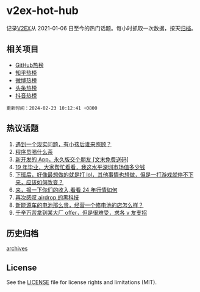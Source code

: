 # v2ex-hot-hub

 记录[V2EX](https://www.v2ex.com/)从 2021-01-06 日至今的热门话题。每小时抓取一次数据，按天[归档](archives)。
 
 ## 相关项目

- [GitHub热榜](https://github.com/snaildev/github-hot-hub)
- [知乎热榜](https://github.com/snaildev/zhihu-hot-hub)
- [微博热榜](https://github.com/snaildev/weibo-hot-hub)
- [头条热榜](https://github.com/snaildev/toutiao-hot-hub)
- [抖音热榜](https://github.com/snaildev/douyin-hot-hub)


 `更新时间：2024-02-23 10:12:41 +0800`

## 热议话题

1. [遇到一个现实问题，有小孩后谁来照顾？](https://www.v2ex.com/t/1017442)
1. [程序员喝什么茶](https://www.v2ex.com/t/1017462)
1. [新开发的 App，永久版交个朋友 [文末免费送码]](https://www.v2ex.com/t/1017611)
1. [19 年毕业，大家帮忙看看，我这水平深圳市场值多少钱](https://www.v2ex.com/t/1017458)
1. [下班后，好像最想做的就是打 lol，其他事情也想做，但是一打游戏就停不下来，应该如何改变？](https://www.v2ex.com/t/1017478)
1. [来，报一下你们的收入,看看 24 年行情如何](https://www.v2ex.com/t/1017616)
1. [再次感叹 airdrop 的黑科技](https://www.v2ex.com/t/1017486)
1. [新能源车的电池那么贵，经营一个修电池的店怎么样？](https://www.v2ex.com/t/1017490)
1. [千辛万苦拿到某大厂 offer，但是很难受，求各 v 友支招](https://www.v2ex.com/t/1017736)

## 历史归档

[archives](archives)

## License

See the [LICENSE](LICENSE) file for license rights and limitations (MIT).
